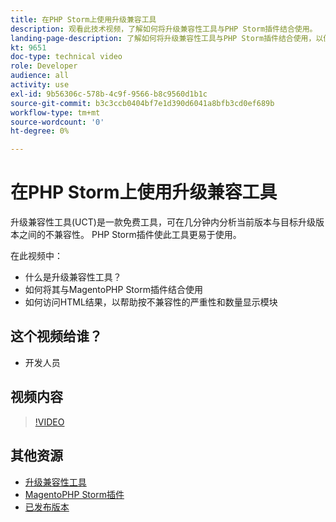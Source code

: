 ```yaml
---
title: 在PHP Storm上使用升级兼容工具
description: 观看此技术视频，了解如何将升级兼容性工具与PHP Storm插件结合使用。
landing-page-description: 了解如何将升级兼容性工具与PHP Storm插件结合使用，以便轻松识别和解决不兼容问题。
kt: 9651
doc-type: technical video
role: Developer
audience: all
activity: use
exl-id: 9b56306c-578b-4c9f-9566-b8c9560d1b1c
source-git-commit: b3c3ccb0404bf7e1d390d6041a8bfb3cd0ef689b
workflow-type: tm+mt
source-wordcount: '0'
ht-degree: 0%

---
```


# 在PHP Storm上使用升级兼容工具

升级兼容性工具(UCT)是一款免费工具，可在几分钟内分析当前版本与目标升级版本之间的不兼容性。 PHP Storm插件使此工具更易于使用。

在此视频中：

- 什么是升级兼容性工具？
- 如何将其与MagentoPHP Storm插件结合使用
- 如何访问HTML结果，以帮助按不兼容性的严重性和数量显示模块

## 这个视频给谁？

- 开发人员

## 视频内容

>[!VIDEO](https://video.tv.adobe.com/v/340150?quality=12&learn=on)

## 其他资源

- [升级兼容性工具](https://experienceleague.adobe.com/docs/commerce-operations/upgrade-guide/upgrade-compatibility-tool/overview.html)
- [MagentoPHP Storm插件](https://plugins.jetbrains.com/plugin/8024-magento-phpstorm)
- [已发布版本](https://devdocs.magento.com/release/released-versions.html)
